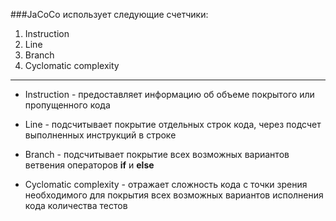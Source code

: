 ###JaCoCo использует следующие счетчики:

1. Instruction
1. Line
1. Branch
1. Cyclomatic complexity 

---

* Instruction - 
предоставляет информацию об объеме покрытого или пропущенного кода

* Line - подсчитывает покрытие отдельных строк кода, через подсчет выполненных инструкций в строке

* Branch - подсчитывает покрытие всех возможных вариантов ветвения операторов **if** и **else**

* Cyclomatic complexity - отражает сложность кода с точки зрения необходимого для покрытия всех возможных вариантов исполнения кода количества тестов
